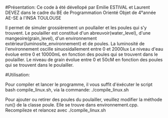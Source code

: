 #Présentation:
Ce code à été dévellopé par Emilie ESTIVAL et Laurent DEVEZ
dans le cadre du BE de Programmation Orienté Objet de 4°année AE-SE à l'INSA TOULOUSE

Il permet de simuler grossièrement un poullailer et les poules qui s'y trouvent. 
Le poulailler est constitué d'un abreuvoir(water_level), d'une mangeoire(grain_level), 
d'un environnement extérieur(luminosite_environnement) et de poules.
La luminosité de l'environnement oscille sinuosidallement entre 0 et 2000lux
Le niveau d'eau évolue entre 0 et 10000mL en fonction des poules qui se trouvent dans le poulailler.
Le niveau de grain évolue entre 0 et 50cM en fonction des poules qui se trouvent dans le poulailler.

#Utilisation:

Pour compiler et lancer le programme, il vous suffit d'éxécuter le script bash compile_linux.sh,
via la commande: ./compile_linux.sh

Pour ajouter ou retirer des poules du poulailler, veuillez modifier la méthode run() de la classe poule.
Elle se trouve dans environnement.cpp.
Recompileze et relancez avec ./compile_linux.sh
